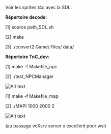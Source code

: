 Voir les sprites t4c avec la SDL:

**Répertoire decode:**

[1] source path_SDL.sh

[2] make

[3] ./convert2 Game\ Files/ data/

**Répertoire TnC_dev:**

[1] make -f Makefile_npc

[2] ./test_NPCManager

![ Alt text](SDL_monsters.gif) 

[1] make -f Makefile_map

[2] ./MAPI 1000 2000 2


![ Alt text](SDL_maps.gif) 



(au passage vcXsrv server x excellent pour wsl)
